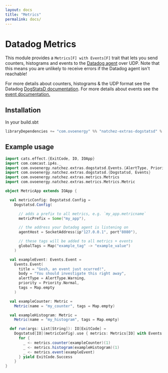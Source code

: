 ```yaml
---
layout: docs
title: "Metrics"
permalink: docs/
---
```


# Datadog Metrics

This module provides a `Metrics[F] with Events[F]` trait that lets you send counters, histograms and events to the [Datadog agent](https://docs.datadoghq.com/agent/) over UDP.
Note that this means you are unlikely to receive errors if the Datadog agent isn't reachable!

For more details about counters, histograms & the UDP format see the Datadog [DogStatsD documentation](https://docs.datadoghq.com/developers/dogstatsd/?tab=hostagent).
For more details about events see the [event documentation.](https://docs.datadoghq.com/events/)

## Installation

In your build.sbt

```scala
libraryDependencies += "com.ovoenergy" %% "natchez-extras-dogstatsd" % "@VERSION@"
```

## Example usage

```scala mdoc
import cats.effect.{ExitCode, IO, IOApp}
import com.comcast.ip4s._
import com.ovoenergy.natchez.extras.dogstatsd.Events.{AlertType, Priority}
import com.ovoenergy.natchez.extras.dogstatsd.{Dogstatsd, Events}
import com.ovoenergy.natchez.extras.metrics.Metrics
import com.ovoenergy.natchez.extras.metrics.Metrics.Metric

object MetricApp extends IOApp {

  val metricConfig: Dogstatsd.Config =
    Dogstatsd.Config(

      // adds a prefix to all metrics, e.g. `my_app.metricname`
      metricPrefix = Some("my_app"),

      // the address your Datadog agent is listening on
      agentHost = SocketAddress(ip"127.0.0.1", port"8080"),

      // these tags will be added to all metrics + events
      globalTags = Map("example_tag" -> "example_value")
    )

  val exampleEvent: Events.Event =
    Events.Event(
      title = "Gosh, an event just ocurred!",
      body = "You should investigate this right away",
      alertType = AlertType.Warning,
      priority = Priority.Normal,
      tags = Map.empty
    )

  val exampleCounter: Metric =
    Metric(name = "my_counter", tags = Map.empty)

  val exampleHistogram: Metric =
    Metric(name = "my_histogram", tags = Map.empty)

  def run(args: List[String]): IO[ExitCode] =
    Dogstatsd[IO](metricConfig).use { metrics: Metrics[IO] with Events[IO] =>
      for {
        _ <- metrics.counter(exampleCounter)(1)
        _ <- metrics.histogram(exampleHistogram)(1)
        _ <- metrics.event(exampleEvent)
      } yield ExitCode.Success
    }
}
```
